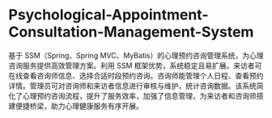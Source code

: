 # Psychological-Appointment-Consultation-Management-System
基于 SSM（Spring、Spring MVC、MyBatis）的心理预约咨询管理系统，为心理咨询服务提供高效管理方案。利用 SSM 框架优势，系统稳定且易扩展。来访者可在线查看咨询师信息、选择合适时段预约咨询。咨询师能管理个人日程、查看预约详情。管理员可对咨询师和来访者信息进行审核与维护，统计咨询数据。该系统简化了心理预约咨询流程，提升了服务效率，加强了信息管理，为来访者和咨询师搭建便捷桥梁，助力心理健康服务有序开展。 
